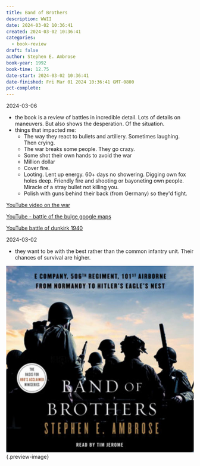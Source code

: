 ```yaml
---
title: Band of Brothers
description: WWII
date: 2024-03-02 10:36:41
created: 2024-03-02 10:36:41
categories:
  - book-review
draft: false
author: Stephen E. Ambrose
book-year: 1992
book-time: 12.75
date-start: 2024-03-02 10:36:41
date-finished: Fri Mar 01 2024 10:36:41 GMT-0800
pct-complete:
---
```


2024-03-06

- the book is a review of battles in incredible detail. Lots of details on maneuvers. But also shows the desperation. Of the situation. 
- things that impacted me:
	- The way they react to bullets and artillery. Sometimes laughing. Then crying. 
	- The war breaks some people. They go crazy. 
	- Some shot their own hands to avoid the war
	- Million dollar 
	- Cover fire.
	- Looting. Lent up energy. 60+ days no showering. Digging own fox holes deep. Friendly fire and shooting or bayoneting own people. Miracle of a stray bullet not killing you.
	- Polish with guns behind their back (from Germany) so they'd fight. 

[YouTube video on the war](https://www.youtube.com/watch?v=-CQatuQdQv4)

[YouTube - battle of the bulge google maps](https://youtu.be/SOiiSgDLkn4?si=gOmnG9mEBzy22h6Y)

[YouTube battle of dunkirk 1940](https://www.youtube.com/watch?v=c91v7jLDnAg) 

2024-03-02

- they want to be with the best rather than the common infantry unit. Their chances of survival are higher. 


![Band of Brothers](../img/book-band-of-brothers.jpeg){.preview-image}